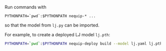 Run commands with
```
PYTHONPATH=`pwd`:$PYTHONPATH nequip-* ...
```
so that the model from `lj.py` can be imported.

For example, to create a deployed LJ model `lj.pth`:
```bash
PYTHONPATH=`pwd`:$PYTHONPATH nequip-deploy build --model lj.yaml lj.pth
```